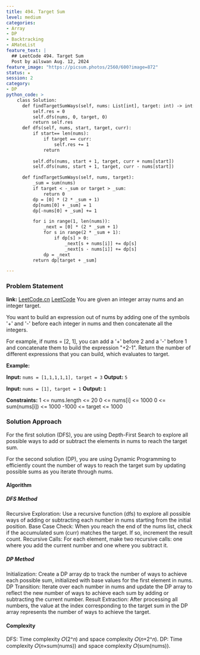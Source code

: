 ```yaml
---
title: 494. Target Sum
level: medium
categories:
- Array
- DP
- Backtracking
- AMateList
feature_text: |
  ## LeetCode 494. Target Sum
  Post by ailswan Aug. 12, 2024
feature_image: "https://picsum.photos/2560/600?image=872"
status: ★
session: 2
category:
- DP
python_code: >
    class Solution:
      def findTargetSumWays(self, nums: List[int], target: int) -> int:
          self.res = 0
          self.dfs(nums, 0, target, 0)
          return self.res
      def dfs(self, nums, start, target, curr):
          if start== len(nums):
              if target == curr:
                  self.res += 1
              return 
          
          self.dfs(nums, start + 1, target, curr + nums[start])
          self.dfs(nums, start + 1, target, curr - nums[start])

      def findTargetSumWays(self, nums, target):
          _sum = sum(nums)
          if target < -_sum or target > _sum:
              return 0
          dp = [0] * (2 * _sum + 1)
          dp[nums[0] + _sum] = 1
          dp[-nums[0] + _sum] += 1

          for i in range(1, len(nums)):
              _next = [0] * (2 * _sum + 1)
              for s in range(2 * _sum + 1):
                  if dp[s] > 0:
                      _next[s + nums[i]] += dp[s]
                      _next[s - nums[i]] += dp[s]
              dp = _next
          return dp[target + _sum]

---
```


### Problem Statement
**link:**
[LeetCode.cn](https://leetcode.cn/problems/target-sum/)
[LeetCode](https://leetcode.com/target-sum/)
You are given an integer array nums and an integer target.

You want to build an expression out of nums by adding one of the symbols '+' and '-' before each integer in nums and then concatenate all the integers.

For example, if nums = [2, 1], you can add a '+' before 2 and a '-' before 1 and concatenate them to build the expression "+2-1".
Return the number of different expressions that you can build, which evaluates to target.

**Example:**

**Input:** `nums = [1,1,1,1,1], target = 3`
**Output:** `5`

**Input:** `nums = [1], target = 1`
**Output:** `1`

**Constraints:**
1 <= nums.length <= 20
0 <= nums[i] <= 1000
0 <= sum(nums[i]) <= 1000
-1000 <= target <= 1000
 
### Solution Approach
For the first solution (DFS), you are using Depth-First Search to explore all possible ways to add or subtract the elements in nums to reach the target sum.

For the second solution (DP), you are using Dynamic Programming to efficiently count the number of ways to reach the target sum by updating possible sums as you iterate through nums.

#### Algorithm
##### DFS Method
Recursive Exploration: Use a recursive function (dfs) to explore all possible ways of adding or subtracting each number in nums starting from the initial position.
Base Case Check: When you reach the end of the nums list, check if the accumulated sum (curr) matches the target. If so, increment the result count.
Recursive Calls: For each element, make two recursive calls: one where you add the current number and one where you subtract it.

##### DP Method
Initialization: Create a DP array dp to track the number of ways to achieve each possible sum, initialized with base values for the first element in nums.
DP Transition: Iterate over each number in nums and update the DP array to reflect the new number of ways to achieve each sum by adding or subtracting the current number.
Result Extraction: After processing all numbers, the value at the index corresponding to the target sum in the DP array represents the number of ways to achieve the target.

#### Complexity
DFS: Time complexity 
𝑂(2^𝑛) and space complexity 𝑂(𝑛+2^𝑛).
DP: Time complexity 
𝑂(𝑛×sum(nums)) and space complexity 𝑂(sum(nums)).